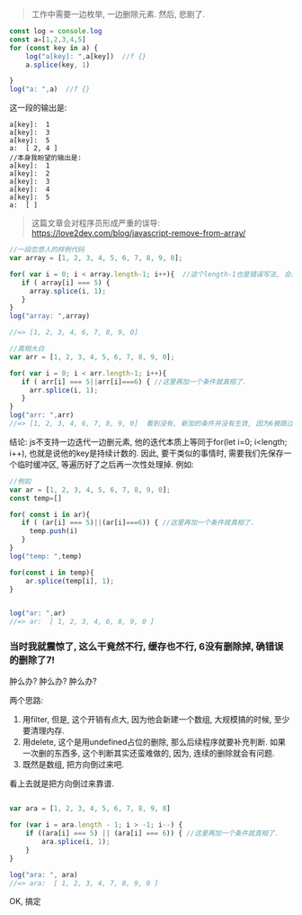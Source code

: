 > 工作中需要一边枚举, 一边删除元素. 然后, 悲剧了.

```js
const log = console.log
const a=[1,2,3,4,5]
for (const key in a) {
    log("a[key]: ",a[key])  //f {}
    a.splice(key, 1)

}
log("a: ",a)  //f {}
```

这一段的输出是: 

```
a[key]:  1
a[key]:  3
a[key]:  5
a:  [ 2, 4 ]
//本身我盼望的输出是:
a[key]:  1
a[key]:  2
a[key]:  3
a[key]:  4
a[key]:  5
a:  [ ]
```



> 这篇文章会对程序员形成严重的误导:  https://love2dev.com/blog/javascript-remove-from-array/

```js
//一段忽悠人的样例代码
var array = [1, 2, 3, 4, 5, 6, 7, 8, 9, 0];

for( var i = 0; i < array.length-1; i++){  //这个length-1也是错误写法, 会漏掉最后一个元素
   if ( array[i] === 5) {
     array.splice(i, 1); 
   }
}
log("array: ",array)  

//=> [1, 2, 3, 4, 6, 7, 8, 9, 0]

//真相大白
var arr = [1, 2, 3, 4, 5, 6, 7, 8, 9, 0];

for( var i = 0; i < arr.length-1; i++){ 
   if ( arr[i] === 5||arr[i]===6) { //这里再加一个条件就真相了.
     arr.splice(i, 1); 
   }
}
log("arr: ",arr)  
//=> [1, 2, 3, 4, 6, 7, 8, 9, 0]  看到没有, 新加的条件并没有生效, 因为6被跳过了.
```



结论: js不支持一边迭代一边删元素, 他的迭代本质上等同于for(let i=0; i<length; i++), 也就是说他的key是持续计数的. 因此, 要干类似的事情时, 需要我们先保存一个临时缓冲区, 等遍历好了之后再一次性处理掉. 例如: 

```js
//例如
var ar = [1, 2, 3, 4, 5, 6, 7, 8, 9, 0];
const temp=[]

for( const i in ar){ 
   if ( (ar[i] === 5)||(ar[i]===6)) { //这里再加一个条件就真相了.
     temp.push(i)
   }
}
log("temp: ",temp)  

for(const i in temp){
    ar.splice(temp[i], 1); 
}


log("ar: ",ar)  
//=> ar:  [ 1, 2, 3, 4, 6, 8, 9, 0 ]
```

### 当时我就震惊了, 这么干竟然不行, 缓存也不行, 6没有删除掉, 确错误的删除了7!

肿么办? 肿么办? 肿么办? 

两个思路: 

1. 用filter, 但是, 这个开销有点大, 因为他会新建一个数组, 大规模搞的时候, 至少要清理内存.
2. 用delete, 这个是用undefined占位的删除, 那么后续程序就要补充判断. 如果一次删的东西多, 这个判断其实还蛮难做的, 因为, 连续的删除就会有问题. 
3. 既然是数组, 把方向倒过来吧.

看上去就是把方向倒过来靠谱.

```js

var ara = [1, 2, 3, 4, 5, 6, 7, 8, 9, 0]

for (var i = ara.length - 1; i > -1; i--) {
    if ((ara[i] === 5) || (ara[i] === 6)) { //这里再加一个条件就真相了.
        ara.splice(i, 1);
    }
}

log("ara: ", ara)
//=> ara:  [ 1, 2, 3, 4, 7, 8, 9, 0 ]
```

OK, 搞定